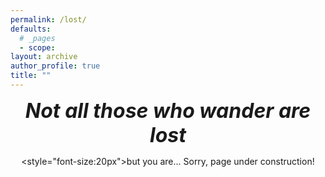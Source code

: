 ```yaml
---
permalink: /lost/
defaults:
  # _pages
  - scope:
layout: archive
author_profile: true
title: ""
---
```


<center>
<b style="font-size:32px"> <i>Not all those who wander are lost </i></b>

<style="font-size:20px">but you are... Sorry, page under construction!</style>

</center>
